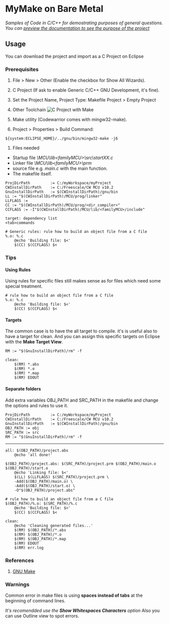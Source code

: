 # MyMake on Bare Metal

*Samples of Code in C/C++ for demostrating purposes of general questions.*
*You can [preview the documentation to see the purpose of the project](https://salvadorz.github.io/embeddedProgramming/)*


## Usage

You can download the project and import as a C Project on Eclipse

### Prerequisites

1.  File > New > Other (Enable the checkbox for Show All Wizards).
1.  C Project (If ask to enable Generic C/C++ GNU Development, it's fine).
1.  Set the Project Name, Project Type: Makefile Project > Empty Project
1.  Other Toolchain
![C Project with Make](https://mcuoneclipse.files.wordpress.com/2012/02/c-project-12-02-2012.png)

1.  Make utility (Codewarrior comes with mingw32-make).
1.  Project > Properties > Build Command: 
```
${system:ECLIPSE_HOME}/../gnu/bin/mingw32-make -j6
```
1.  Files needed
  - Startup file *<installation>\MCU\lib\<familyMCU>\src\startXX.c*
  - Linker file *<installation>\MCU\lib\<familyMCU>\prm*
  - source file e.g. *main.c* with the main function.
  - The makefile itself.
```make
ProjDirPath         := C:/myWorkspace/myProject
CWInstallDirPath    := C:/Freescale/CW MCU v10.2
GnuInstallDirPath   := $(CWInstallDirPath)/gnu/bin
LL := "$(CWInstallDirPath)/MCU/prog/linker"
LLFLAGS :=
CC := "$(CWInstallDirPath)/MCU/prog/<dir_compiler>"
CCFLAGS := -I"$(CWInstallDirPath)/MCU/lib/<familyMCU>/include"

target: dependency list
<tab>commands

# Generic rules: rule how to build an object file from a C file
%.o: %.c
    @echo 'Building file: $<'
    $(CC) $(CCFLAGS) $<
```

### Tips

#### Using Rules
 Using rules for specific files still makes sense as for files which need some special treatment.

```make
# rule how to build an object file from a C file
%.o: %.c
    @echo 'Building file: $<'
    $(CC) $(CCFLAGS) $<
```

#### Targets
 The common case is to have the all target to compile. it's is useful also to have a target for clean. And you can assign this specific targets on Eclipse  with the **Make Target View**.

```make
RM := "$(GnuInstallDirPath)/rm" -f

clean:
    $(RM) *.abs
    $(RM) *.o
    $(RM) *.map
    $(RM) EDOUT
```

#### Separate folders
 Add extra variables OBJ_PATH and SRC_PATH in the makefile and change the options and rules to use it.

```make
ProjDirPath         := C:/myWorkspace/myProject
CWInstallDirPath    := C:/Freescale/CW MCU v10.2
GnuInstallDirPath   := $(CWInstallDirPath)/gnu/bin
OBJ_PATH := obj
SRC_PATH := src
RM := "$(GnuInstallDirPath)/rm" -f
```
***
```make
all: $(OBJ_PATH)/project.abs
    @echo 'all done!'

$(OBJ_PATH)/project.abs: $(SRC_PATH)/project.prm $(OBJ_PATH)/main.o $(OBJ_PATH)/start.o
    @echo 'Linking file: $<'
    $(LL) $(LLFLAGS) $(SRC_PATH)/project.prm \
    -Add($(OBJ_PATH)/main.o) \
    -Add($(OBJ_PATH)/start.o) \
    -O"$(OBJ_PATH)/project.abs"

# rule how to build an object file from a C file
$(OBJ_PATH)/%.o: $(SRC_PATH)/%.c
    @echo 'Building file: $<'
    $(CC) $(CCFLAGS) $<

clean:
    @echo 'Cleaning generated files...'
    $(RM) $(OBJ_PATH)/*.abs
    $(RM) $(OBJ_PATH)/*.o
    $(RM) $(OBJ_PATH)/*.map
    $(RM) EDOUT
    $(RM) err.log
```
### References

1. [GNU Make](http://www.gnu.org/software/make/manual/make.html)

### Warnings

Common error in make files is using **spaces instead of tabs** at the beginning of command lines.

_It's recomendded use the **Show Whitespaces Characters** option_
Also you can use Outline view to spot errors.
